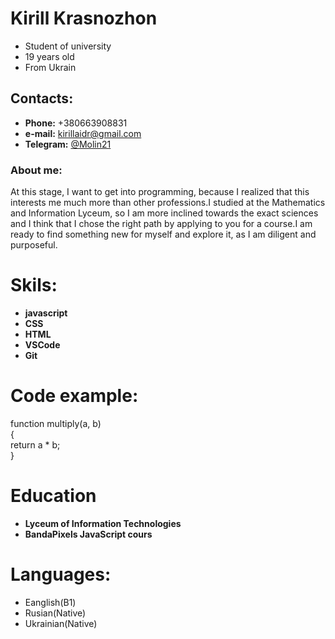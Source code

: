 # **Kirill Krasnozhon** 
 * Student of university
 * 19 years old
 * From Ukrain 

## Contacts:
 * **Phone:** +380663908831
 * **e-mail:** kirillaidr@gmail.com
 * **Telegram:** [@Molin21](https://t.me/Molin21)

### About me:
At this stage, I want to get into programming, because I realized that this interests me much more than other professions.I studied at the Mathematics and Information Lyceum, so I am more inclined towards the exact sciences and I think that I chose the right path by applying to you for a course.I am ready to find something new for myself and explore it, as I am diligent and purposeful. 

# Skils:
* **javascript**
* **CSS**
* **HTML**
* **VSCode**
* **Git**

# Code example:
function multiply(a, b)\
{\
    return  a * b;\
}

# Education
* **Lyceum of Information Technologies**
* **BandaPixels JavaScript cours**

# Languages:
* Eanglish(B1)
* Rusian(Native)
* Ukrainian(Native)

   